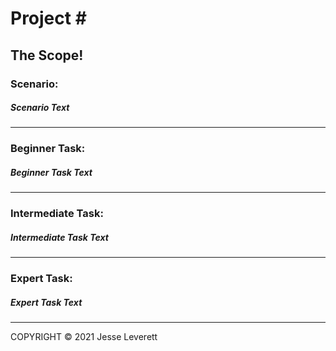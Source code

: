 # **Project #**
## The Scope!

### **Scenario:** 
##### Scenario Text

---

### **Beginner Task:** 
##### Beginner Task Text

---

### **Intermediate Task:**  
##### Intermediate Task Text

---

### **Expert Task:**
##### Expert Task Text

---
COPYRIGHT © 2021 Jesse Leverett
